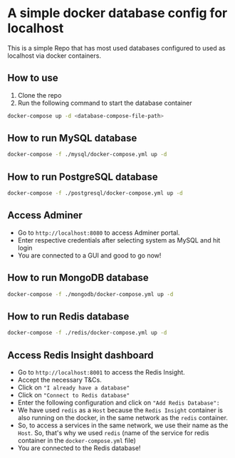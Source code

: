 # A simple docker database config for localhost

This is a simple Repo that has most used databases configured to used as localhost via docker containers.

## How to use

1. Clone the repo
2. Run the following command to start the database container

```bash
docker-compose up -d <database-compose-file-path>
```


## How to run MySQL database
```bash
docker-compose -f ./mysql/docker-compose.yml up -d 
```


## How to run PostgreSQL database
```bash
docker-compose -f ./postgresql/docker-compose.yml up -d 
```


## Access Adminer
- Go to `http://localhost:8080` to access Adminer portal.
- Enter respective credentials after selecting system as MySQL and hit login
- You are connected to a GUI and good to go now!


## How to run MongoDB database
```bash
docker-compose -f ./mongodb/docker-compose.yml up -d 
```


## How to run Redis database
```bash
docker-compose -f ./redis/docker-compose.yml up -d
```

## Access Redis Insight dashboard
- Go to `http://localhost:8001` to access the Redis Insight.
- Accept the necessary T&Cs.
- Click on `"I already have a database"`
- Click on `"Connect to Redis database"`
- Enter the following configuration and click on `"Add Redis Database":`
- We have used `redis` as a `Host` because the `Redis Insight` container is also running on the docker, in the same network as the `redis` container.
- So, to access a services in the same network, we use their name as the `Host`. So, that's why we used `redis` (name of the service for redis container in the `docker-compose.yml` file)
- You are connected to the Redis database!